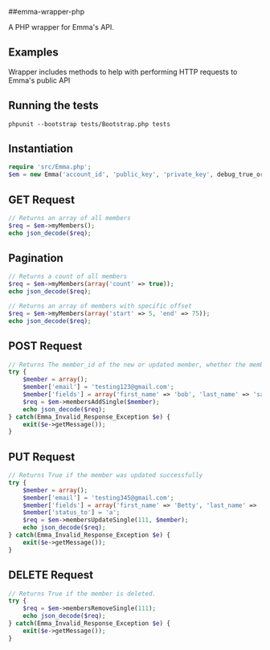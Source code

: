 ##emma-wrapper-php

A PHP wrapper for Emma's API.

## Examples
Wrapper includes methods to help with performing HTTP requests to Emma's public API

## Running the tests

`phpunit --bootstrap tests/Bootstrap.php tests`

## Instantiation
```php
require 'src/Emma.php';
$em = new Emma('account_id', 'public_key', 'private_key', debug_true_or_false);
```

## GET Request
```php
// Returns an array of all members
$req = $em->myMembers();
echo json_decode($req);
```

## Pagination
```php
// Returns a count of all members
$req = $em->myMembers(array('count' => true));
echo json_decode($req);
```

```php
// Returns an array of members with specific offset
$req = $em->myMembers(array('start' => 5, 'end' => 75));
echo json_decode($req);
```

## POST Request
```php
// Returns The member_id of the new or updated member, whether the member was added or an existing member was updated, and the status of the member. The status will be reported as ‘a’ (active), ‘e’ (error), or ‘o’ (optout).
try {
	$member = array();
	$member['email'] = 'testing123@gmail.com';
	$member['fields'] = array('first_name' => 'bob', 'last_name' => 'saget');
	$req = $em->membersAddSingle($member);
	echo json_decode($req);
} catch(Emma_Invalid_Response_Exception $e) {
	exit($e->getMessage());
}

```

## PUT Request
```php
// Returns True if the member was updated successfully
try {
	$member = array();
	$member['email'] = 'testing345@gmail.com';
	$member['fields'] = array('first_name' => 'Betty', 'last_name' => 'Sue');
	$member['status_to'] = 'a';
	$req = $em->membersUpdateSingle(111, $member);
	echo json_decode($req);
} catch(Emma_Invalid_Response_Exception $e) {
	exit($e->getMessage());
}
```

## DELETE Request
```php
// Returns True if the member is deleted.
try {
	$req = $em->membersRemoveSingle(111);
	echo json_decode($req);
} catch(Emma_Invalid_Response_Exception $e) {
	exit($e->getMessage());
}
```